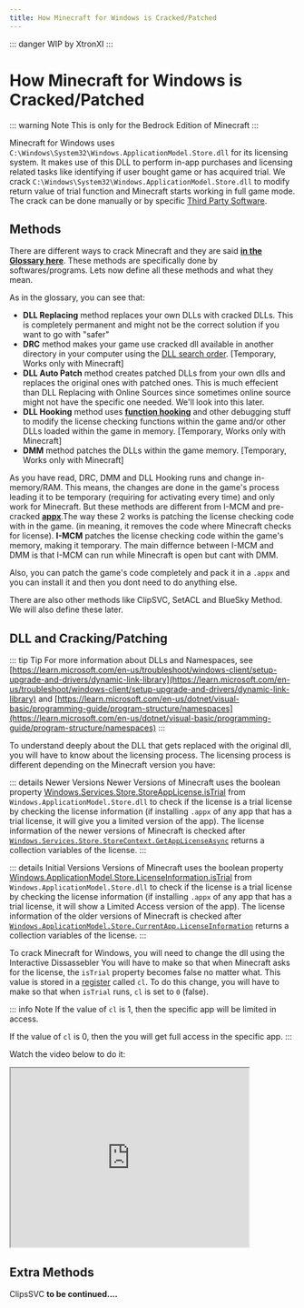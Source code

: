 ```yaml
---
title: How Minecraft for Windows is Cracked/Patched
---
```

::: danger
WIP by XtronXI
:::

# How Minecraft for Windows is Cracked/Patched

::: warning Note
This is only for the Bedrock Edition of Minecraft
:::

Minecraft for Windows uses `C:\Windows\System32\Windows.ApplicationModel.Store.dll` for its licensing system. It makes use of this DLL to perform in-app purchases and licensing related tasks like identifying if user bought game or has acquired trial. We crack `C:\Windows\System32\Windows.ApplicationModel.Store.dll` to modify return value of trial function and Minecraft starts working in full game mode. The crack can be done manually or by specific [Third Party Software](/windows/minecraft-for-windows#unlockers-for-minecraft-for-windows).

## Methods

There are different ways to crack Minecraft and they are said [**in the Glossary here**](/windows/minecraft-for-windows#minecraft-for-windows). These methods are specifically done by softwares/programs. Lets now define all these methods and what they mean.

As in the glossary, you can see that:
- **DLL Replacing** method replaces your own DLLs with cracked DLLs. This is completely permanent and might not be the correct solution if you want to go with "safer"
- **DRC** method makes your game use cracked dll available in another directory in your computer using the [DLL search order](https://learn.microsoft.com/en-us/windows/win32/dlls/dynamic-link-library-search-order). [Temporary, Works only with Minecraft]
- **DLL Auto Patch** method creates patched DLLs from your own dlls and replaces the original ones with patched ones. This is much effecient than DLL Replacing with Online Sources since sometimes online source might not have the specific one needed. We'll look into this later.
- **DLL Hooking** method uses [**function hooking**](https://kylehalladay.com/blog/2020/11/13/Hooking-By-Example.html) and other debugging stuff to modify the license checking functions within the game and/or other DLLs loaded within the game in memory. [Temporary, Works only with Minecraft]
- **DMM** method patches the DLLs within the game memory. [Temporary, Works only with Minecraft] 

As you have read, DRC, DMM and DLL Hooking runs and change in-memory/RAM. This means, the changes are done in the game's process leading it to be temporary (requiring for activating every time) and only work for Minecraft. But these methods are different from I-MCM and pre-cracked [**appx**](https://fileinfo.com/extension/appx).The way these 2 works is patching the license checking code with in the game. (in meaning, it removes the code where Minecraft checks for license). **I-MCM** patches the license checking code within the game's memory, making it temporary. The main differnce between I-MCM and DMM is that I-MCM can run while Minecraft is open but cant with DMM.

Also, you can patch the game's code completely and pack it in a `.appx` and you can install it and then you dont need to do anything else. 

There are also other methods like ClipSVC, SetACL and BlueSky Method. We will also define these later.

## DLL and Cracking/Patching

::: tip Tip
For more information about DLLs and Namespaces, see [https://learn.microsoft.com/en-us/troubleshoot/windows-client/setup-upgrade-and-drivers/dynamic-link-library](https://learn.microsoft.com/en-us/troubleshoot/windows-client/setup-upgrade-and-drivers/dynamic-link-library) and [https://learn.microsoft.com/en-us/dotnet/visual-basic/programming-guide/program-structure/namespaces](https://learn.microsoft.com/en-us/dotnet/visual-basic/programming-guide/program-structure/namespaces)
:::

To understand deeply about the DLL that gets replaced with the original dll, you will have to know about the licensing process. The licensing process is different depending on the Minecraft version you have:

::: details Newer Versions
Newer Versions of Minecraft uses the boolean property [Windows.Services.Store.StoreAppLicense.isTrial](https://learn.microsoft.com/en-us/uwp/api/windows.services.store.storeapplicense.istrial) from `Windows.ApplicationModel.Store.dll` to check if the license is a trial license by checking the license information (if installing `.appx` of any app that has a trial license, it will give you a limited version of the app). The license information of the newer versions of Minecraft is checked after  [`Windows.Services.Store.StoreContext.GetAppLicenseAsync`](https://learn.microsoft.com/en-us/uwp/api/windows.services.store.storecontext.getapplicenseasync) returns a collection variables of the license.
:::

::: details Initial Versions
 Versions of Minecraft uses the boolean property [Windows.ApplicationModel.Store.LicenseInformation.isTrial](https://learn.microsoft.com/en-us/uwp/api/windows.applicationmodel.store.licenseinformation.istrial) from `Windows.ApplicationModel.Store.dll` to check if the license is a trial license by checking the license information (if installing `.appx` of any app that has a trial license, it will show a Limited Access version of the app). The license information of the older versions of Minecraft is checked after [`Windows.ApplicationModel.Store.CurrentApp.LicenseInformation`](https://learn.microsoft.com/en-us/uwp/api/windows.applicationmodel.store.currentapp.licenseinformation) returns a collection variables of the license.
:::

To crack Minecraft for Windows, you will need to change the dll using the Interactive Dissassebler
You will have to make so that when Minecraft asks for the license, the `isTrial` property becomes false no matter what.
This value is stored in a [register](https://www.tutorialspoint.com/assembly_programming/assembly_registers.htm) called `cl`. To do this change, you will have to make so that when `isTrial` runs, `cl` is set to `0` (false).

::: info Note
If the value of `cl` is 1, then the specific app will be limited in access. 

If the value of `cl` is 0, then the you will get full access in the specific app.
:::

Watch the video below to do it:

<iframe width="420" height="315" src="https://youtube.com/embed/h2W6vzLN8Fg"></iframe> 

## Extra Methods

ClipsSVC
**to be continued....**
